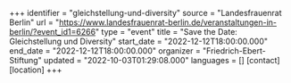 +++
identifier = "gleichstellung-und-diversity"
source = "Landesfrauenrat Berlin"
url = "https://www.landesfrauenrat-berlin.de/veranstaltungen-in-berlin/?event_id1=6266"
type = "event"
title = "Save the Date: Gleichstellung und Diversity"
start_date = "2022-12-12T18:00:00.000"
end_date = "2022-12-12T18:00:00.000"
organizer = "Friedrich-Ebert-Stiftung"
updated = "2022-10-03T01:29:08.000"
languages = []
[contact]
[location]
+++